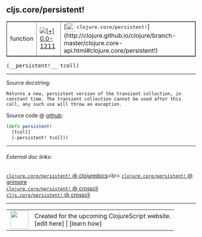 ## cljs.core/persistent!



 <table border="1">
<tr>
<td>function</td>
<td><a href="https://github.com/cljsinfo/cljs-api-docs/tree/0.0-1211"><img valign="middle" alt="[+] 0.0-1211" title="Added in 0.0-1211" src="https://img.shields.io/badge/+-0.0--1211-lightgrey.svg"></a> </td>
<td>
[<img height="24px" valign="middle" src="http://i.imgur.com/1GjPKvB.png"> <samp>clojure.core/persistent!</samp>](http://clojure.github.io/clojure/branch-master/clojure.core-api.html#clojure.core/persistent!)
</td>
</tr>
</table>


 <samp>
(__persistent!__ tcoll)<br>
</samp>

---





Source docstring:

```
Returns a new, persistent version of the transient collection, in
constant time. The transient collection cannot be used after this
call, any such use will throw an exception.
```


Source code @ [github](https://github.com/clojure/clojurescript/blob/r2665/src/cljs/cljs/core.cljs#L2851-L2856):

```clj
(defn persistent!
  [tcoll]
  (-persistent! tcoll))
```

<!--
Repo - tag - source tree - lines:

 <pre>
clojurescript @ r2665
└── src
    └── cljs
        └── cljs
            └── <ins>[core.cljs:2851-2856](https://github.com/clojure/clojurescript/blob/r2665/src/cljs/cljs/core.cljs#L2851-L2856)</ins>
</pre>

-->

---



###### External doc links:

[`clojure.core/persistent!` @ clojuredocs](http://clojuredocs.org/clojure.core/persistent!)<br>
[`clojure.core/persistent!` @ grimoire](http://conj.io/store/v1/org.clojure/clojure/1.7.0-beta3/clj/clojure.core/persistent%21/)<br>
[`clojure.core/persistent!` @ crossclj](http://crossclj.info/fun/clojure.core/persistent%21.html)<br>
[`cljs.core/persistent!` @ crossclj](http://crossclj.info/fun/cljs.core.cljs/persistent%21.html)<br>

---

 <table>
<tr><td>
<img valign="middle" align="right" width="48px" src="http://i.imgur.com/Hi20huC.png">
</td><td>
Created for the upcoming ClojureScript website.<br>
[edit here] | [learn how]
</td></tr></table>

[edit here]:https://github.com/cljsinfo/cljs-api-docs/blob/master/cljsdoc/cljs.core_persistentBANG.cljsdoc
[learn how]:https://github.com/cljsinfo/cljs-api-docs/wiki/cljsdoc-files

<!--

This information was too distracting to show to readers, but I'll leave it
commented here since it is helpful to:

- pretty-print the data used to generate this document
- and show how to retrieve that data



The API data for this symbol:

```clj
{:ns "cljs.core",
 :name "persistent!",
 :signature ["[tcoll]"],
 :history [["+" "0.0-1211"]],
 :type "function",
 :full-name-encode "cljs.core_persistentBANG",
 :source {:code "(defn persistent!\n  [tcoll]\n  (-persistent! tcoll))",
          :title "Source code",
          :repo "clojurescript",
          :tag "r2665",
          :filename "src/cljs/cljs/core.cljs",
          :lines [2851 2856]},
 :full-name "cljs.core/persistent!",
 :clj-symbol "clojure.core/persistent!",
 :docstring "Returns a new, persistent version of the transient collection, in\nconstant time. The transient collection cannot be used after this\ncall, any such use will throw an exception."}

```

Retrieve the API data for this symbol:

```clj
;; from Clojure REPL
(require '[clojure.edn :as edn])
(-> (slurp "https://raw.githubusercontent.com/cljsinfo/cljs-api-docs/catalog/cljs-api.edn")
    (edn/read-string)
    (get-in [:symbols "cljs.core/persistent!"]))
```

-->
